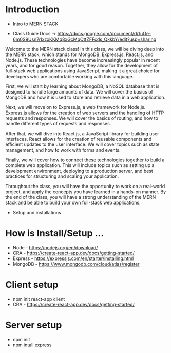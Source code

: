 # Introduction

- Intro to MERN STACK

- Class Guide Docs -> https://docs.google.com/document/d/1uOe-6m0S9Usn7rIxzxKKMq8xGcMqOttZFFcds_QkkbY/edit?usp=sharing 

Welcome to the MERN stack class! In this class, we will be diving deep into the MERN stack, which stands for MongoDB, Express.js, React.js, and Node.js. These technologies have become increasingly popular in recent years, and for good reason. Together, they allow for the development of full-stack web applications using JavaScript, making it a great choice for developers who are comfortable working with this language.

First, we will start by learning about MongoDB, a NoSQL database that is designed to handle large amounts of data. We will cover the basics of MongoDB and how it is used to store and retrieve data in a web application. 

Next, we will move on to Express.js, a web framework for Node.js. Express.js allows for the creation of web servers and the handling of HTTP requests and responses. We will cover the basics of routing, and how to handle different types of requests and responses.

After that, we will dive into React.js, a JavaScript library for building user interfaces. React allows for the creation of reusable components and efficient updates to the user interface. We will cover topics such as state management, and how to work with forms and events.

Finally, we will cover how to connect these technologies together to build a complete web application. This will include topics such as setting up a development environment, deploying to a production server, and best practices for structuring and scaling your application.

Throughout the class, you will have the opportunity to work on a real-world project, and apply the concepts you have learned in a hands-on manner. By the end of the class, you will have a strong understanding of the MERN stack and be able to build your own full-stack web applications.


- Setup and installations

# How is Install/Setup ...

- Node - https://nodejs.org/en/download/
- CRA - https://create-react-app.dev/docs/getting-started/
- Express - https://expressjs.com/en/starter/installing.html
- MongoDB - https://www.mongodb.com/cloud/atlas/register


# Client setup
- npm init react-app client
- CRA - https://create-react-app.dev/docs/getting-started/

# Server setup
- npm init
- npm intall express

